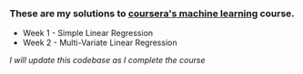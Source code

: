 ### These are my solutions to [coursera's machine learning](https://www.coursera.org/learn/machine-learning/home/welcome) course.

- Week 1 - Simple Linear Regression
- Week 2 - Multi-Variate Linear Regression

*I will update this codebase as I complete the course*